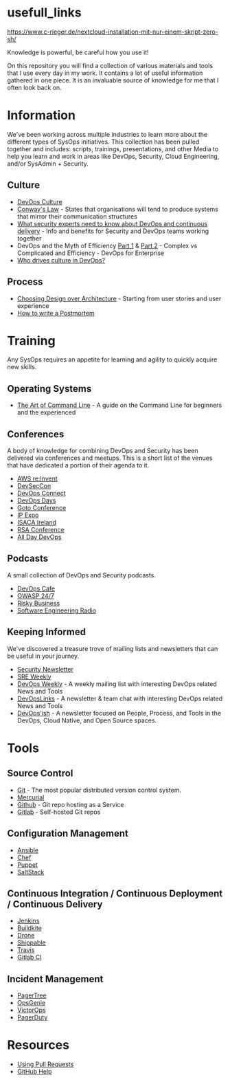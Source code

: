 # usefull_links
https://www.c-rieger.de/nextcloud-installation-mit-nur-einem-skript-zero-sh/


Knowledge is powerful, be careful how you use it!

On this repository you will find a collection of various materials and tools that I use every day in my work. It contains a lot of useful information gathered in one piece. It is an invaluable source of knowledge for me that I often look back on.

# Information
We've been working across multiple industries to learn more about the different types of SysOps initiatives.  This collection has been pulled together and includes: scripts, trainings, presentations, and other Media to help you learn and work in areas like DevOps, Security, Cloud Engineering, and/or SysAdmin + Security.

## Culture
-	[DevOps Culture](http://martinfowler.com/bliki/DevOpsCulture.html)
-	[Conway's Law](https://en.wikipedia.org/wiki/Conway%27s_law) - States that organisations will tend to produce systems that mirror their communication structures
-	[What security experts need to know about DevOps and continuous delivery](https://labs.signalsciences.com/what-security-experts-need-to-know-about-devops-and-continuous-delivery-f9e0d53dd09f#.7y0lxtsr9) - Info and benefits for Security and DevOps teams working together
-	DevOps and the Myth of Efficiency [Part 1](http://blog.christianposta.com/devops/devops-and-the-myth-of-efficiency-part-i/) & [Part 2](http://blog.christianposta.com/devops/devops-and-the-myth-of-efficiency-part-ii/) - Complex vs Complicated and Efficiency - DevOps for Enterprise
-   [Who drives culture in DevOps?](https://opensource.com/article/17/12/who-drives-culture-devops)

## Process
-	[Choosing Design over Architecture](https://18f.gsa.gov/2015/11/17/choose-design-over-architecture/) - Starting from user stories and user experience
-	[How to write a Postmortem](https://medium.com/@asuffield/how-to-write-a-postmortem-979b85489263)

# Training
Any SysOps requires an appetite for learning and agility to quickly acquire new skills. 

## Operating Systems

-	[The Art of Command Line](https://github.com/jlevy/the-art-of-command-line) - A guide on the Command Line for beginners and the experienced

## Conferences
A body of knowledge for combining DevOps and Security has been delivered via conferences and meetups.  This is a short list of the venues that have dedicated a portion of their agenda to it.

* [AWS re:Invent](https://reinvent.awsevents.com)
* [DevSecCon](http://devseccon.com)
* [DevOps Connect](http://www.devopsconnect.com/)
* [DevOps Days](http://www.devopsdays.org/)
* [Goto Conference](http://gotocon.com)
* [IP Expo](http://www.ipexpoeurope.com/)
* [ISACA Ireland](http://www.isaca.org/chapters5/Ireland/conference/pages/Agenda.aspx)
* [RSA Conference](http://www.rsaconference.com)
* [All Day DevOps](https://www.alldaydevops.com/)

## Podcasts
A small collection of DevOps and Security podcasts.

* [DevOps Cafe](http://devopscafe.org/)
* [OWASP 24/7](https://www.owasp.org/index.php/OWASP_Podcast)
* [Risky Business](http://risky.biz/)
* [Software Engineering Radio](http://www.se-radio.net/team/kim-carter/)

## Keeping Informed
We've discovered a treasure trove of mailing lists and newsletters that can be useful in your journey.  

* [Security Newsletter](https://securitynewsletter.co/)
* [SRE Weekly](https://sreweekly.com/)
* [DevOps Weekly](http://www.devopsweekly.com/) - A weekly mailing list with interesting DevOps related News and Tools
* [DevOpsLinks](http://devopslinks.com/) - A newsletter & team chat with interesting DevOps related News and Tools
* [DevOps'ish](https://devopsish.com/) - A newsletter focused on People, Process, and Tools in the DevOps, Cloud Native, and Open Source spaces.

# Tools
## Source Control

-	[Git](https://git-scm.com/) - The most popular distributed version control system.
-	[Mercurial](https://www.mercurial-scm.org/)
-	[Github](https://github.com/) - Git repo hosting as a Service
-	[Gitlab](https://about.gitlab.com/) - Self-hosted Git repos

## Configuration Management

-	[Ansible](http://www.ansible.com/)
-	[Chef](https://www.chef.io/)
-	[Puppet](https://puppetlabs.com/)
-	[SaltStack](https://saltstack.com/)

## Continuous Integration / Continuous Deployment / Continuous Delivery

-	[Jenkins](https://jenkins-ci.org/)
-	[Buildkite](https://buildkite.com/)
-	[Drone](https://github.com/drone)
-	[Shippable](https://app.shippable.com/)
-	[Travis](https://travis-ci.org/)
-	[Gitlab CI](https://about.gitlab.com/)

## Incident Management

- [PagerTree](https://pagertree.com/)
- [OpsGenie](https://www.opsgenie.com/)
- [VictorOps](https://victorops.com/)
- [PagerDuty](https://www.pagerduty.com/)


# Resources
- [Using Pull Requests](https://help.github.com/articles/about-pull-requests/)
- [GitHub Help](https://help.github.com)
